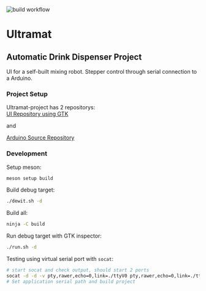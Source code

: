 ![build workflow](https://github.com/KleinSpeedy/Ultramat/actions/workflows/c-cpp.yml/badge.svg)

# Ultramat
## Automatic Drink Dispenser Project

UI for a self-built mixing robot. Stepper control through serial connection to a Arduino.

### Project Setup

Ultramat-project has 2 repositorys:  
[UI Repository using GTK](https://github.com/KleinSpeedy/Ultramat)

and  

[Arduino Source Repository](https://github.com/KleinSpeedy/Ultramat-Arduino)

### Development

Setup meson:
```sh
meson setup build
```

Build debug target:
```sh
./dewit.sh -d
```

Build all:
```sh
ninja -C build
```

Run debug target with GTK inspector:
```sh
./run.sh -d
```

Testing using virtual serial port with `socat`:
```sh
# start socat and check output, should start 2 ports
socat -d -d -v pty,rawer,echo=0,link=./ttyV0 pty,rawer,echo=0,link=./ttyV1
# Set application serial path and build project
```

